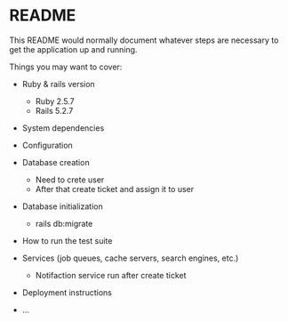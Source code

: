 # README

This README would normally document whatever steps are necessary to get the
application up and running.

Things you may want to cover:

* Ruby & rails version
  - Ruby 2.5.7
  - Rails 5.2.7

* System dependencies

* Configuration

* Database creation
  - Need to crete user
  - After that create ticket and assign it to user

* Database initialization
  - rails db:migrate

* How to run the test suite

* Services (job queues, cache servers, search engines, etc.)
  - Notifaction service run after create ticket

* Deployment instructions

* ...
